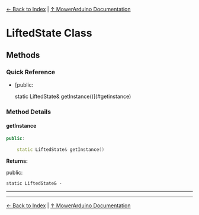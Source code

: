 [← Back to Index](../README.md) | [↑ MowerArduino Documentation](../README.md)

# LiftedState Class

## Methods

### Quick Reference

- [public:
    
    static LiftedState& getInstance()](#getinstance)

### Method Details

#### getInstance

```cpp
public:
    
    static LiftedState& getInstance()
```

**Returns:**

public:
    
    static LiftedState& - 

---

---

[← Back to Index](../README.md) | [↑ MowerArduino Documentation](../README.md)
